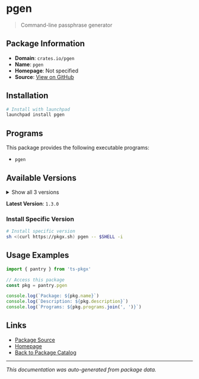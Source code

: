 # pgen

> Command-line passphrase generator

## Package Information

- **Domain**: `crates.io/pgen`
- **Name**: `pgen`
- **Homepage**: Not specified
- **Source**: [View on GitHub](https://github.com/pkgxdev/pantry/tree/main/projects/crates.io/pgen/package.yml)

## Installation

```bash
# Install with launchpad
launchpad install pgen
```

## Programs

This package provides the following executable programs:

- `pgen`

## Available Versions

<details>
<summary>Show all 3 versions</summary>

- `1.3.0`, `1.2.0`, `1.1.4`

</details>

**Latest Version**: `1.3.0`

### Install Specific Version

```bash
# Install specific version
sh <(curl https://pkgx.sh) pgen -- $SHELL -i
```

## Usage Examples

```typescript
import { pantry } from 'ts-pkgx'

// Access this package
const pkg = pantry.pgen

console.log(`Package: ${pkg.name}`)
console.log(`Description: ${pkg.description}`)
console.log(`Programs: ${pkg.programs.join(', ')}`)
```

## Links

- [Package Source](https://github.com/pkgxdev/pantry/tree/main/projects/crates.io/pgen/package.yml)
- [Homepage](#)
- [Back to Package Catalog](../package-catalog.md)

---

*This documentation was auto-generated from package data.*
